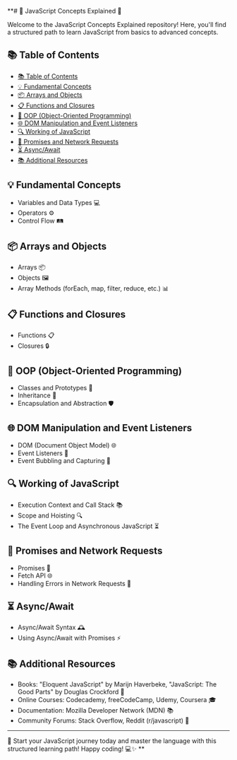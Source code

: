 **# 🚀 JavaScript Concepts Explained 📘

Welcome to the JavaScript Concepts Explained repository! Here, you'll find a structured path to learn JavaScript from basics to advanced concepts.

## 📚 Table of Contents

- [📚 Table of Contents](#-table-of-contents)
- [💡 Fundamental Concepts](#-fundamental-concepts)
- [📦 Arrays and Objects](#-arrays-and-objects)
- [📋 Functions and Closures](#-functions-and-closures)
- [🧬 OOP (Object-Oriented Programming)](#-oop-object-oriented-programming)
- [🌐 DOM Manipulation and Event Listeners](#-dom-manipulation-and-event-listeners)
- [🔍 Working of JavaScript](#-working-of-javascript)
- [📡 Promises and Network Requests](#-promises-and-network-requests)
- [⏳ Async/Await](#-asyncawait)
- [📚 Additional Resources](#-additional-resources)

## 💡 Fundamental Concepts

- Variables and Data Types 💻
- Operators ⚙️
- Control Flow 🛤️

## 📦 Arrays and Objects

- Arrays 📦
- Objects 🖼️
- Array Methods (forEach, map, filter, reduce, etc.) 📊

## 📋 Functions and Closures

- Functions 📋
- Closures 🔒

## 🧬 OOP (Object-Oriented Programming)

- Classes and Prototypes 🔄
- Inheritance 🧬
- Encapsulation and Abstraction 🛡️

## 🌐 DOM Manipulation and Event Listeners

- DOM (Document Object Model) 🌐
- Event Listeners 🎉
- Event Bubbling and Capturing 🔄

## 🔍 Working of JavaScript

- Execution Context and Call Stack 📚
- Scope and Hoisting 🔍
- The Event Loop and Asynchronous JavaScript ⏳

## 📡 Promises and Network Requests

- Promises 🔗
- Fetch API 🌐
- Handling Errors in Network Requests 🚨

## ⏳ Async/Await

- Async/Await Syntax 🕰️
- Using Async/Await with Promises ⚡

## 📚 Additional Resources

- Books: "Eloquent JavaScript" by Marijn Haverbeke, "JavaScript: The Good Parts" by Douglas Crockford 📖
- Online Courses: Codecademy, freeCodeCamp, Udemy, Coursera 🎓
- Documentation: Mozilla Developer Network (MDN) 📚
- Community Forums: Stack Overflow, Reddit (r/javascript) 💬

---

🚀 Start your JavaScript journey today and master the language with this structured learning path! Happy coding! 💻✨
**